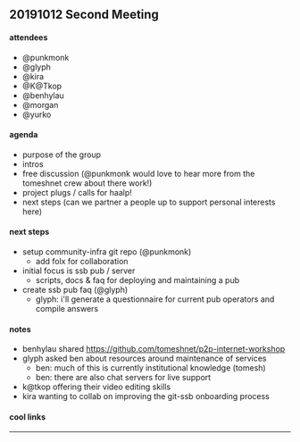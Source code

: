 ## 20191012 Second Meeting

#### attendees
* @punkmonk
* @glyph
* @kira
* @K@Tkop
* @benhylau
* @morgan
* @yurko

#### agenda
* purpose of the group
* intros
* free discussion (@punkmonk would love to hear more from the tomeshnet crew about there work!)
* project plugs / calls for haalp!
* next steps (can we partner a people up to support personal interests here)

#### next steps
- setup community-infra git repo (@punkmonk)
  - add folx for collaboration
- initial focus is ssb pub / server
  - scripts, docs & faq for deploying and maintaining a pub
- create ssb pub faq (@glyph)
  - glyph: i'll generate a questionnaire for current pub operators and compile answers

#### notes

- benhylau shared https://github.com/tomeshnet/p2p-internet-workshop
- glyph asked ben about resources around maintenance of services
  - ben: much of this is currently institutional knowledge (tomesh)
  - ben: there are also chat servers for live support
- k@tkop offering their video editing skills
- kira wanting to collab on improving the git-ssb onboarding process

#### cool links
----
